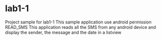# lab1-1
Project sample for lab1-1
This sample application use android permission READ_SMS
This application reads all the SMS from any android device and display the sender, the message and the date in a listview

